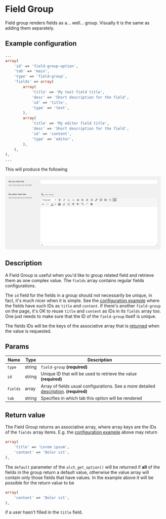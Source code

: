# Field Group

Field group renders fields as a... well... group. Visually it is the same as adding them separately.
 
## Example configuration

```php
...
array(
    'id' => 'field-group-option',
    'tab' => 'main',
    'type' => 'field-group',
    'fields' => array(
        array(
            'title' => 'My text field title',
            'desc' => 'Short description for the field',
            'id' => 'title',
            'type' => 'text',
        ),
        array(
            'title' => 'My editor field title',
            'desc' => 'Short description for the field',
            'id' => 'content',
            'type' => 'editor',
        ),
    ),
),
...
```

This will produce the following

![](../assets/field-group.png)

## Description

A Field Group is useful when you'd like to group related field and retrieve them as one complex value. The `fields` array contains regular fields configurations.

The `id` field for the fields in a group should not necessarily be unique, in fact, it's much nicer when it is simple. See the [configuration example](#example-configuration) where the fields have such IDs as `title` and `content`. If there's another `field-group` on the page, it's OK to reuse `title` and `content` as IDs in its `fields` array too. One just needs to make sure that the ID of the `field-group` itself is unique.

The fields IDs will be the keys of the associative array that is [returned](#return-value) when the value is requested.

## Params

| Name | Type | Description |
| --- | --- | --- |
| `type` | string | `field-group` **(required)**
| `id` | string | Unique ID that will be used to retrieve the value **(required)**
| `fields` | array | Array of fields usual configurations. See a more detailed [description](#description). **(required)**
| `tab` | string | Specifies in which tab this option will be rendered

## Return value

The Field Group returns an associative array, where array keys are the IDs of the `fields` array items. E.g. the [configuration example](#example-configuration) above may return

```php
array(
    'title' => 'Lorem ipsum',
    'content' => 'Dolor sit',
),
```

The `default` parameter of the `alch_get_option()` will be returned if **all** of the fields in the group return a default value, otherwise the value array will contain only those fields that have values. In the example above it will be possible for the return value to be

```php
array(
    'content' => 'Dolor sit',
),
```

if a user hasn't filled in the `title` field.